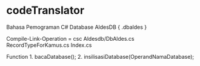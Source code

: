 # codeTranslator
  Bahasa Pemograman C#
  Database AldesDB
  {
    .dbaldes
  }
  
  Compile-Link-Operation
  = csc Aldesdb/DbAldes.cs RecordTypeForKamus.cs Index.cs
 
  Function
    1. bacaDatabase();
    2. insilisasiDatabase(OperandNamaDatabase);

